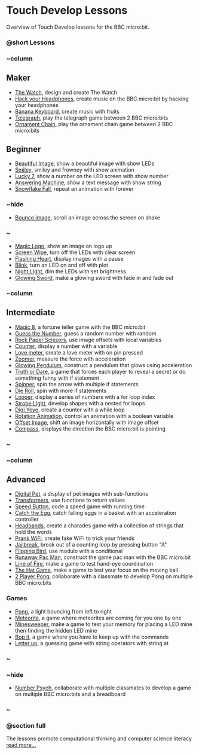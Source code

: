 # Touch Develop Lessons

Overview of Touch Develop lessons for the BBC micro:bit.

### @short Lessons

### ~column 

## Maker

* [The Watch](/microbit/lessons/the-watch), design and create The Watch
* [Hack your Headphones](/microbit/lessons/hack-your-headphones), create music on the BBC micro:bit by hacking your headphones
* [Banana Keyboard](/microbit/lessons/banana-keyboard), create music with fruits
* [Telegraph](/microbit/lessons/telegraph), play the telegraph game between 2 BBC micro:bits
* [Ornament Chain](/microbit/lessons/ornament-chain), play the ornament chain game between 2 BBC micro:bits

## Beginner

* [Beautiful Image](/microbit/lessons/beautiful-image), show a beautiful image with show LEDs
* [Smiley,](/microbit/lessons/smiley) smiley and frowney with show animation
* [Lucky 7](/microbit/lessons/lucky-7), show a number on the LED screen with show number
* [Answering Machine](/microbit/lessons/answering-machine), show a text message with show string
* [Snowflake Fall](/microbit/lessons/snowflake-fall), repeat an animation with forever

### ~hide

* [Bounce Image](/microbit/lessons/bounce-image), scroll an image across the screen on shake

### ~

* [Magic Logo](/microbit/lessons/magic-logo), show an image on logo up
* [Screen Wipe](/microbit/lessons/screen-wipe), turn off the LEDs with clear screen
* [Flashing Heart](/microbit/lessons/flashing-heart), display images with a pause
* [Blink](/microbit/lessons/blink), turn an LED on and off with plot
* [Night Light](/microbit/lessons/night-light), dim the LEDs with set brightness
* [Glowing Sword](/microbit/lessons/glowing-sword), make a glowing sword with fade in and fade out

### ~column 

## Intermediate

* [Magic 8](/microbit/lessons/magic-8), a fortune teller game with the BBC micro:bit
* [Guess the Number](/microbit/lessons/guess-the-number), guess a random number with random
* [Rock Paper Scissors](/microbit/lessons/rock-paper-scissors), use image offsets with local variables
* [Counter](/microbit/lessons/counter), display a number with a variable
* [Love meter](/microbit/lessons/love-meter), create a love meter with on pin pressed
* [Zoomer](/microbit/lessons/zoomer), measure the force with acceleration
* [Glowing Pendulum](/microbit/lessons/glowing-pendulum), construct a pendulum that glows using acceleration
* [Truth or Dare](/microbit/lessons/truth-or-dare), a game that forces each player to reveal a secret or do something funny with if statement
* [Spinner](/microbit/lessons/spinner), spin the arrow with multiple if statements
* [Die Roll](/microbit/lessons/die-roll), spin with more if statements
* [Looper](/microbit/lessons/looper), display a series of numbers with a for loop index
* [Strobe Light](/microbit/lessons/strobe-light), develop shapes with a nested for loops
* [Digi Yoyo](/microbit/lessons/digi-yoyo), create a counter with a while loop
* [Rotation Animation](/microbit/lessons/rotation-animation), control an animation with a boolean variable
* [Offset Image](/microbit/lessons/offset-image), shift an image horizontally with image offset
* [Compass](/microbit/lessons/compass), displays the direction the BBC micro:bit is pointing

### ~

### ~column 

## Advanced

* [Digital Pet](/microbit/lessons/digital-pet), a display of pet images with sub-functions
* [Transformers](/microbit/lessons/transformers), use functions to return values
* [Speed Button](/microbit/lessons/speed-button), code a speed game with running time
* [Catch the Egg](/microbit/lessons/catch-the-egg-game), catch falling eggs in a basket with an acceleration controller
* [Headbands](/microbit/lessons/headbands), create a charades game with a collection of strings that hold the words
* [Prank WiFi](/microbit/lessons/prank-wifi), create fake WiFi to trick your friends
* [Jailbreak](/microbit/lessons/jailbreak), break out of a counting loop by pressing button "A"
* [Flipping Bird](/microbit/lessons/flipping-bird), use modulo with a conditional
* [Runaway Pac Man](/microbit/lessons/runaway-pacman), construct the game pac man with the BBC micro:bit
* [Line of Fire](/microbit/lessons/line-of-fire), make a game to test hand-eye coordination
* [The Hat Game](/microbit/lessons/the-hat-game), make a game to test your focus on the moving ball
* [2 Player Pong](/microbit/lessons/2-player-pong), collaborate with a classmate to develop Pong on multiple BBC micro:bits

### Games

* [Pong](/microbit/lessons/pong), a light bouncing from left to right
* [Meteorite](/microbit/lessons/meteorite), a game where meteorites are coming for you one by one
* [Minesweeper](/microbit/lessons/minesweeper), make a game to test your memory for placing a LED mine then finding the hidden LED mine
* [Bop it](/microbit/lessons/bop-it), a game where you have to keep up with the commands
* [Letter up](/microbit/lessons/letter-up), a guessing game with string operators with string at

### ~

### ~hide

* [Number Psych](/microbit/lessons/number-psych), collaborate with multiple classmates to develop a game on multiple BBC micro:bits and a breadboard

### ~

### @section full

The lessons promote computational thinking and computer science literacy[ read more...](/microbit/lessons/teach)

